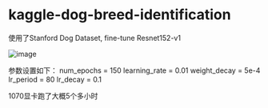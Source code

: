 # kaggle-dog-breed-identification

使用了Stanford Dog Dataset, fine-tune Resnet152-v1

![image](https://github.com/JLUNeverMore/kaggle-dog-breed-identification/raw/master/result/first-submit.png)

参数设置如下：
num_epochs = 150
learning_rate = 0.01
weight_decay = 5e-4
lr_period = 80
lr_decay = 0.1

1070显卡跑了大概5个多小时


